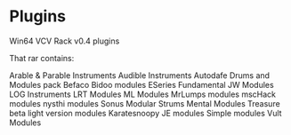 # Plugins
Win64 VCV Rack v0.4 plugins

That rar contains:

Arable & Parable Instruments
Audible Instruments
Autodafe Drums and Modules pack
Befaco
Bidoo modules
ESeries
Fundamental
JW Modules
LOG Instruments
LRT Modules
ML Modules
MrLumps modules
mscHack modules
nysthi  modules
Sonus Modular
Strums Mental Modules
Treasure beta light version modules
Karatesnoopy
JE modules
Simple modules
Vult Modules
